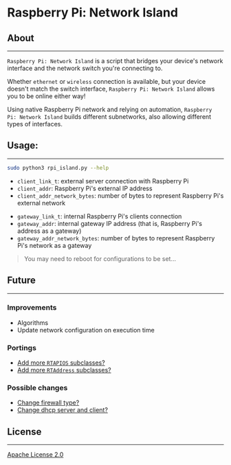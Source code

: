 # Raspberry Pi: Network Island

## About
--------------

`Raspberry Pi: Network Island` is a script that bridges your device's network interface
and the network switch you're connecting to.

Whether `ethernet` or `wireless` connection is available, but your device doesn't match
the switch interface, `Raspberry Pi: Network Island` allows you to be online either way!

Using native Raspberry Pi network and relying on automation, `Raspberry Pi: Network Island` builds different subnetworks,
also allowing different types of interfaces.

## Usage:
--------------

``` bash
sudo python3 rpi_island.py --help
```

- `client_link_t`: external server connection with Raspberry Pi
- `client_addr`: Raspberry Pi's external IP address
- `client_addr_network_bytes`: number of bytes to represent Raspberry Pi's external network
>
- `gateway_link_t`: internal Raspberry Pi's clients connection
- `gateway_addr`: internal gateway IP address (that is, Raspberry Pi's address as a gateway)
- `gateway_addr_network_bytes`: number of bytes to represent Raspberry Pi's network as a gateway

> You may need to reboot for configurations to be set...

## Future
--------------

### Improvements

- Algorithms
- Update network configuration on execution time

### Portings

- [Add more `RTAPIOS` subclasses?](https://github.com/elleaech/rpi_router/blob/main/router_cmd/os.py)
- [Add more `RTAddress` subclasses?](https://github.com/elleaech/rpi_router/blob/main/router_data/addr.py)

### Possible changes

- [Change firewall type?](https://github.com/elleaech/rpi_router/blob/main/router_cmd/firewall.py)
- [Change dhcp server and client?](https://github.com/elleaech/rpi_router/blob/main/router_cmd/dhcp.py)

## License
--------------
[Apache License 2.0](https://github.com/elleaech/rpi_router/blob/master/LICENSE)
